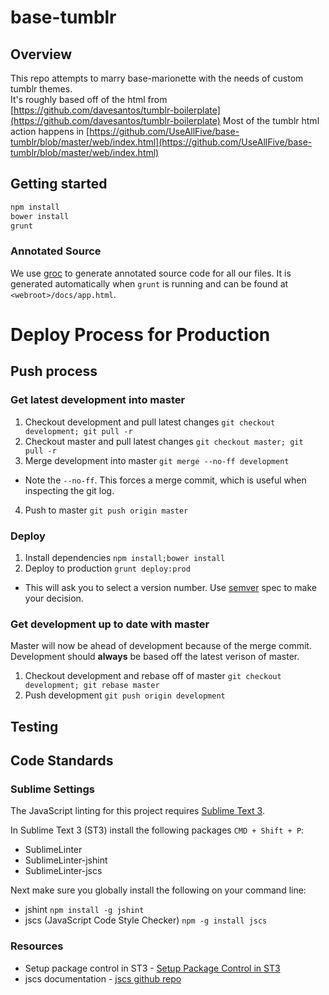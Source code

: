 base-tumblr
===============

## Overview
This repo attempts to marry base-marionette with the needs of custom tumblr themes.  
It's roughly based off of the html from [https://github.com/davesantos/tumblr-boilerplate](https://github.com/davesantos/tumblr-boilerplate)
Most of the tumblr html action happens in [https://github.com/UseAllFive/base-tumblr/blob/master/web/index.html](https://github.com/UseAllFive/base-tumblr/blob/master/web/index.html)

## Getting started
```BASH
npm install
bower install
grunt
```

### Annotated Source
We use [groc](http://nevir.github.io/groc) to generate annotated source code for
all our files. It is generated automatically when `grunt` is running and can be found at
`<webroot>/docs/app.html`.

# Deploy Process for Production

## Push process
### Get latest development into master
1. Checkout development and pull latest changes `git checkout development; git pull -r`
2. Checkout master and pull latest changes `git checkout master; git pull -r`
3. Merge development into master `git merge --no-ff development`
  * Note the `--no-ff`. This forces a merge commit, which is useful when inspecting the git log.
4. Push to master `git push origin master`

### Deploy
1. Install dependencies `npm install;bower install`
2. Deploy to production `grunt deploy:prod`
  * This will ask you to select a version number. Use [semver](http://semver.org/) spec to make your decision.

### Get development up to date with master
Master will now be ahead of development because of the merge commit. Development should **always** be based off the latest verison of master.

1. Checkout development and rebase off of master `git checkout development; git rebase master`
2. Push development `git push origin development`

## Testing

## Code Standards
### Sublime Settings
The JavaScript linting for this project requires [Sublime Text 3](http://www.sublimetext.com/3).

In Sublime Text 3 (ST3) install the following packages `CMD + Shift + P`:
- SublimeLinter
- SublimeLinter-jshint
- SublimeLinter-jscs

Next make sure you globally install the following on your command line:
- jshint `npm install -g jshint`
- jscs (JavaScript Code Style Checker) `npm -g install jscs`

### Resources
- Setup package control in ST3 - [Setup Package Control in ST3](https://sublime.wbond.net/installation)
- jscs documentation -  [jscs github repo](https://github.com/mdevils/node-jscs)
